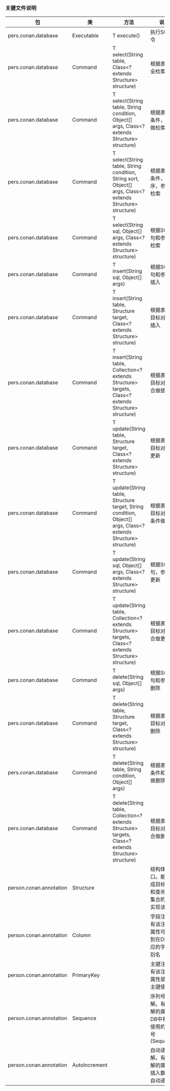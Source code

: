 ### 关键文件说明

| 包 | 类 | 方法 | 说明 |
| - | - | - | - |
|pers.conan.database | Executable | T execute() | 执行SQL指令 |
|pers.conan.database | Command | T select(String table, Class<? extends Structure> structure) | 根据表名做全检索 |
|pers.conan.database | Command | T select(String table, String condition, Object[] args, Class<? extends Structure> structure) | 根据表名，条件，参数做检索 |
|pers.conan.database | Command |  T select(String table, String condition, String sort, Object[] args, Class<? extends Structure> structure) | 根据表明，条件，排序，参数做检索 |
|pers.conan.database | Command | T select(String sql, Object[] args, Class<? extends Structure> structure) | 根据SQL语句和参数做检索 |
|pers.conan.database | Command | T insert(String sql, Object[] args) | 根据SQL语句和参数做插入 |
|pers.conan.database | Command | T insert(String table, Structure target, Class<? extends Structure> structure) | 根据表名，目标对象做插入 |
|pers.conan.database | Command | T insert(String table, Collection<? extends Structure> targets, Class<? extends Structure> structure) | 根据表名，目标对象集合做插入 |
|pers.conan.database | Command | T update(String table, Structure target, Class<? extends Structure> structure) | 根据表名，目标对象做更新 |
|pers.conan.database | Command | T update(String table, Structure target, String condition, Object[] args, Class<? extends Structure> structure) | 根据表名，目标对象和条件做更新 |
|pers.conan.database | Command | T update(String sql, Object[] args, Class<? extends Structure> structure) | 根据SQL语句，参数做更新 |
|pers.conan.database | Command | T update(String table, Collection<? extends Structure> targets, Class<? extends Structure> structure) | 根据表名，目标对象集合做更新 |
|pers.conan.database | Command | T delete(String sql, Object[] args) | 根据SQL语句和参数做删除 |
|pers.conan.database | Command | T delete(String table, Structure target, Class<? extends Structure> structure) | 根据表名，目标对象做删除 |
|pers.conan.database | Command | T delete(String table, String condition, Object[] args) | 根据表名，条件和参数做删除 |
|pers.conan.database | Command | T delete(String table, Collection<? extends Structure> targets, Class<? extends Structure> structure) | 根据表名和目标对象集合做删除 |
| person.conan.annotation | Structure |  | 结构体接口。能转换成目标对象和查询结果集合的类都实现该接口 |
| person.conan.annotation | Column |  | 字段注解。有该注解的属性可以找到在DB中对应的字段或别名 |
| person.conan.annotation | PrimaryKey |  | 主键注解。有该注解的属性是作为主键使用。 |
| person.conan.annotation | Sequence |  | 序列号注解。有该注解的属性在DB中有可以使用的序列号(Sequence) |
| person.conan.annotation | AutoIncrement |  | 自动递增注解。有该注解的属性在插入数据时自动递增。 |